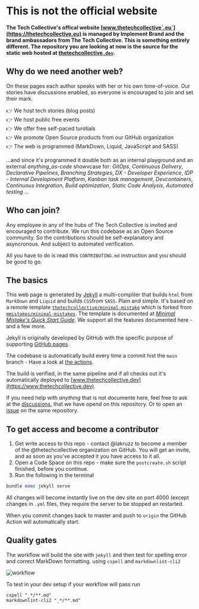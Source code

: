 # This is not the official website

**The Tech Collective's offical website [www.thetechcollective`.eu`](https://thetechcollective.eu) is managed by Implement Brand and the brand ambassadors from The Tech Collective. This is something entirely different. The repository you are looking at now is the source for the static web hosted at [thetechcollective`.dev`](www.thetechcollective.dev).**

## Why do we need another web?

On these pages each author speaks with her or his own tone-of-voice. Our stories have discussions enabled, so everyone is encouraged to join and set their mark.

👉 We host tech stories (blog posts)<br/>
👉 We host public free events<br/>
👉 We offer free self-paced turotials<br/>
👉 We promote Open Source products from our GitHub organization<br/>
👉 The web is programmed (MarkDown, Liquid, JavaScript and SASS)

...and since it's programmed it double both as an internal playground and an external _anything_as-code_ showvcase for: _GitOps_, _Continuous Delivery_, _Declarative Pipelines_,  _Branching Strategies_, _DX - Developer Experience_, _IDP - Internal Development Platform_, _Kanban task management_, _Devcontainers_, _Continuous Integration_, _Build optimization_, _Static Code Analysis_, _Automated testing_ ...

## Who can join?
Any employee in any of the hubs of The Tech Collective is invited and encouraged to contribute. We run this codebase as an Open Source community. So the contributions should be self-explanatory and asyncronous. And subject to automated verification.

All you have to do is read this `CONTRIBUTING.md` instruction and you should be good to go.

## The basics

This web page is generated by [Jekyll](https://jekyllrb.com/) a multi-compliler that builds `html` from  `MarkDown` and `Liquid` and builds `CSS`from `SASS`. Plain and simple. It's based on a remote template [`thetechcollective/minimal-mistake`](https://github.com/thetechcollective/minimal-mistakes) which is forked from [`mmistakes/minimal-mistakes`](https://github.com/mmistakes/minimal-mistakes). The template is documented at [_Minimal Mistake's Quick Start Guide_](https://mmistakes.github.io/minimal-mistakes/docs/quick-start-guide/). We support all the features documented here - and a few more.

Jekyll is originally developed by GitHub with the specific purpose of supporting [GitHub pages](https://docs.github.com/en/pages/setting-up-a-github-pages-site-with-jekyll/about-github-pages-and-jekyll).

The codebase is automatically build every time a commit hist the `main` branch - Have a look at [the actions](https://github.com/thetechcollective/thetechcollective.dev/actions).

The build is verified, in the same pipeline and if all checks out it's automatically deployed to [www.thetechcollective.dev](https://www.thetechcollective.dev).

If you need help with _anything_ that is not documente here, feel free to ask at the [discussions](https://github.com/thetechcollective/thetechcollective.dev/discussions), that we have opend on this repository. Or to open an [issue](https://github.com/thetechcollective/thetechcollective.dev/issues) on the same repository.

## To get access and become a contributor

1. Get write access to this repo - contact @lakruzz to become a member of the @thetechcollective organization on GitHub. You will get an invite, and as soon as you've accepted it you have access to it all. 
2. Open a Code Space on this repo - make sure the `postcreate.sh` script finished, before you continue.
3. Run the following in the terminal

```ruby
bundle exec jekyll serve
```

All changes will become instantly live on the dev site on port 4000 (except changes in `.yml` files, they require the server to be stopped an restarted.

When you commit changes back to master and push to `origin` the GitHub Action will automatically start.

## Quality gates

The workflow will build the site with `jekyll` and then test for spelling error and correct MarkDown formatting. using `cspell` and `markdownlint-cli2`

![workflow](https://github.com/thetechcollective/thetechcollective.dev/assets/155492/bf4f56f0-18d3-4270-95c0-aea0276034f3)

To test in your dev setup if your workflow will pass run

``` shell
cspell "_*/**.md"
markdownlint-cli2 "_*/**.md" 
```
